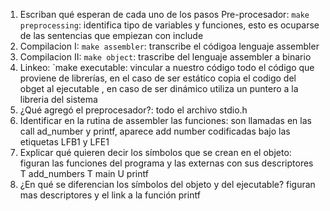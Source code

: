 1. Escriban qué esperan de cada uno de los pasos
   Pre-procesador: `make preprocessing`: identifica tipo de variables y funciones, esto es ocuparse de las sentencias que empiezan con include
2. Compilacion I: `make assembler`: transcribe el códigoa lenguaje assembler
3. Compilacion II: `make object`: trascribe del lenguaje assembler a binario
4. Linkeo: `make executable: vincular a nuestro código todo el código que proviene de librerías, en el caso de ser estático copia el codigo del obget al ejecutable , en caso de ser dinámico utiliza un puntero a la libreria del sistema
2. ¿Qué agregó el preprocesador?: todo el archivo stdio.h
3. Identificar en la rutina de assembler las funciones: son llamadas en las call ad_number y printf, aparece add number codificadas bajo 
las etiquetas LFB1 y LFE1  
4. Explicar qué quieren decir los símbolos que se crean en el objeto: figuran las funciones del programa y las externas con sus descriptores
 T add_numbers
 T main
 U printf
5. ¿En qué se diferencian los símbolos del objeto y del ejecutable? figuran mas descriptores y el link a la función printf
